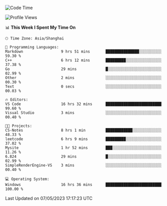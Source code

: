 <!--START_SECTION:waka-->
![Code Time](http://img.shields.io/badge/Code%20Time-913%20hrs%2038%20mins-blue)

![Profile Views](http://img.shields.io/badge/Profile%20Views-0-blue)

📊 **This Week I Spent My Time On** 

```text
🕑︎ Time Zone: Asia/Shanghai

💬 Programming Languages: 
Markdown                 9 hrs 51 mins       ███████████████░░░░░░░░░░   59.30 % 
C++                      6 hrs 12 mins       █████████░░░░░░░░░░░░░░░░   37.38 % 
Go                       29 mins             █░░░░░░░░░░░░░░░░░░░░░░░░   02.99 % 
Other                    2 mins              ░░░░░░░░░░░░░░░░░░░░░░░░░   00.30 % 
Text                     0 secs              ░░░░░░░░░░░░░░░░░░░░░░░░░   00.03 % 

🔥 Editors: 
VS Code                  16 hrs 32 mins      █████████████████████████   99.60 % 
Visual Studio            3 mins              ░░░░░░░░░░░░░░░░░░░░░░░░░   00.40 % 

🐱‍💻 Projects: 
CS-Notes                 8 hrs 1 min         ████████████░░░░░░░░░░░░░   48.33 % 
leetcode                 6 hrs 9 mins        █████████░░░░░░░░░░░░░░░░   37.02 % 
Mysite                   1 hr 52 mins        ███░░░░░░░░░░░░░░░░░░░░░░   11.26 % 
6.824                    29 mins             █░░░░░░░░░░░░░░░░░░░░░░░░   02.99 % 
SimpleRenderEngine-VS    3 mins              ░░░░░░░░░░░░░░░░░░░░░░░░░   00.40 % 

💻 Operating System: 
Windows                  16 hrs 36 mins      █████████████████████████   100.00 % 
```


 Last Updated on 07/05/2023 17:17:23 UTC
<!--END_SECTION:waka-->